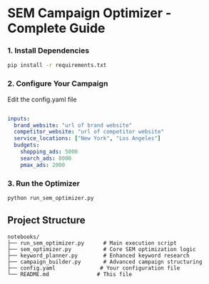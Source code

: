 # SEM Campaign Optimizer - Complete Guide


### 1. Install Dependencies
```bash
pip install -r requirements.txt
```

### 2. Configure Your Campaign
Edit the config.yaml file
```yaml

inputs:
  brand_website: "url of brand website"
  competitor_website: "url of competitor website" 
  service_locations: ["New York", "Los Angeles"]
  budgets:
    shopping_ads: 5000
    search_ads: 8000  
    pmax_ads: 2000
```

### 3. Run the Optimizer
```bash
python run_sem_optimizer.py
```


##  Project Structure

```
notebooks/
├── run_sem_optimizer.py      # Main execution script
├── sem_optimizer.py          # Core SEM optimization logic
├── keyword_planner.py        # Enhanced keyword research
├── campaign_builder.py       # Advanced campaign structuring
├── config.yaml              # Your configuration file
└── README.md               # This file
```

